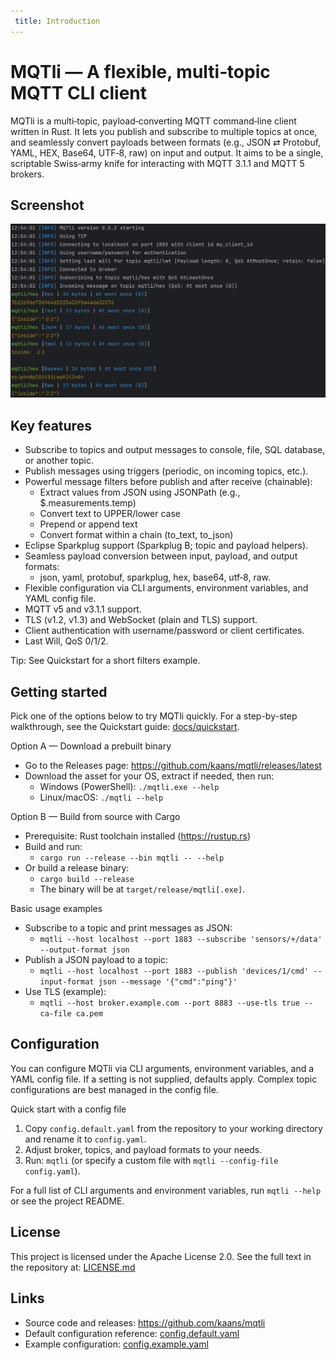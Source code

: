 ```yaml
---
 title: Introduction
---
```


MQTli — A flexible, multi‑topic MQTT CLI client
================================================

MQTli is a multi‑topic, payload‑converting MQTT command‑line client written in Rust. It lets you publish and subscribe to multiple topics at once, and seamlessly convert payloads between formats (e.g., JSON ⇄ Protobuf, YAML, HEX, Base64, UTF‑8, raw) on input and output. It aims to be a single, scriptable Swiss‑army knife for interacting with MQTT 3.1.1 and MQTT 5 brokers.

Screenshot
----------
![Example](../assets/mqtli_example.png)

Key features
------------
- Subscribe to topics and output messages to console, file, SQL database, or another topic.
- Publish messages using triggers (periodic, on incoming topics, etc.).
- Powerful message filters before publish and after receive (chainable):
  - Extract values from JSON using JSONPath (e.g., $.measurements.temp)
  - Convert text to UPPER/lower case
  - Prepend or append text
  - Convert format within a chain (to_text, to_json)
- Eclipse Sparkplug support (Sparkplug B; topic and payload helpers).
- Seamless payload conversion between input, payload, and output formats:
  - json, yaml, protobuf, sparkplug, hex, base64, utf‑8, raw.
- Flexible configuration via CLI arguments, environment variables, and YAML config file.
- MQTT v5 and v3.1.1 support.
- TLS (v1.2, v1.3) and WebSocket (plain and TLS) support.
- Client authentication with username/password or client certificates.
- Last Will, QoS 0/1/2.

Tip: See Quickstart for a short filters example.

Getting started
---------------
Pick one of the options below to try MQTli quickly. For a step-by-step walkthrough, see the Quickstart guide: [docs/quickstart](./quickstart.md).

Option A — Download a prebuilt binary
- Go to the Releases page: https://github.com/kaans/mqtli/releases/latest
- Download the asset for your OS, extract if needed, then run:
  - Windows (PowerShell): `./mqtli.exe --help`
  - Linux/macOS: `./mqtli --help`

Option B — Build from source with Cargo
- Prerequisite: Rust toolchain installed (https://rustup.rs)
- Build and run:
  - `cargo run --release --bin mqtli -- --help`
- Or build a release binary:
  - `cargo build --release`
  - The binary will be at `target/release/mqtli[.exe]`.

Basic usage examples
- Subscribe to a topic and print messages as JSON:
  - `mqtli --host localhost --port 1883 --subscribe 'sensors/+/data' --output-format json`
- Publish a JSON payload to a topic:
  - `mqtli --host localhost --port 1883 --publish 'devices/1/cmd' --input-format json --message '{"cmd":"ping"}'`
- Use TLS (example):
  - `mqtli --host broker.example.com --port 8883 --use-tls true --ca-file ca.pem`

Configuration
-------------
You can configure MQTli via CLI arguments, environment variables, and a YAML config file. If a setting is not supplied, defaults apply. Complex topic configurations are best managed in the config file.

Quick start with a config file
1) Copy `config.default.yaml` from the repository to your working directory and rename it to `config.yaml`.
2) Adjust broker, topics, and payload formats to your needs.
3) Run: `mqtli` (or specify a custom file with `mqtli --config-file config.yaml`).

For a full list of CLI arguments and environment variables, run `mqtli --help` or see the project README.

License
-------
This project is licensed under the Apache License 2.0. See the full text in the repository at: [LICENSE.md](../LICENSE.md)

Links
-----
- Source code and releases: https://github.com/kaans/mqtli
- Default configuration reference: [config.default.yaml](../config.default.yaml)
- Example configuration: [config.example.yaml](../config.example.yaml)
